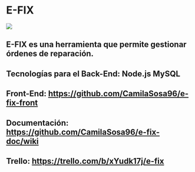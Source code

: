 # E-FIX

![](https://i.postimg.cc/rsgtCV7q/logo-copy.png)

## E-FIX es una herramienta que permite gestionar órdenes de reparación.

## Tecnologías para el Back-End: Node.js MySQL

## Front-End: https://github.com/CamilaSosa96/e-fix-front
## Documentación: https://github.com/CamilaSosa96/e-fix-doc/wiki
## Trello: https://trello.com/b/xYudk17j/e-fix
